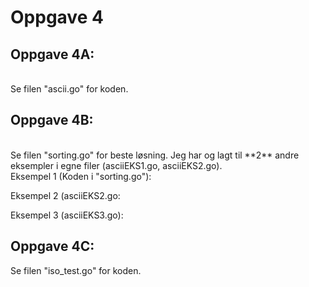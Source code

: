 <!DOCTYPE html>
<html>

<body>
	
# Oppgave 4

## Oppgave 4A:
<br>
Se filen "ascii.go" for koden. 
<br>

## Oppgave 4B:
<br>
Se filen "sorting.go" for beste løsning. Jeg har og lagt til **2** andre eksempler i egne filer (asciiEKS1.go, asciiEKS2.go). 
<br>
Eksempel 1 (Koden i "sorting.go"): 
<br>

Eksempel 2 (asciiEKS2.go: 
<br>

Eksempel 3 (asciiEKS3.go): 
<br>

## Oppgave 4C:
Se filen "iso_test.go" for koden.



</body>
</html>
